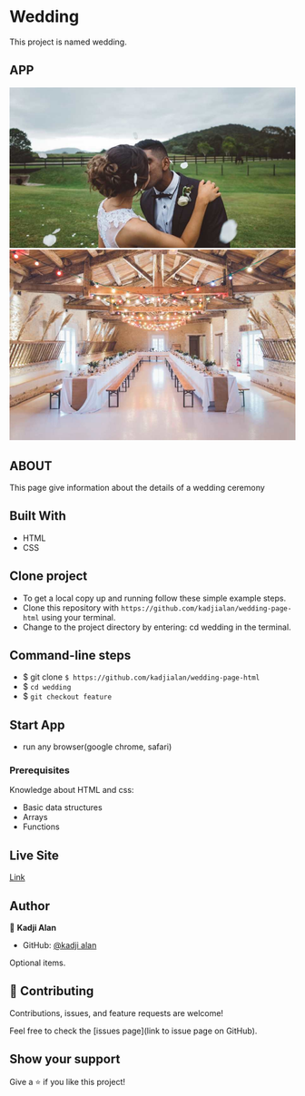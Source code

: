 # Wedding

This project is named wedding.

## APP

![wedding_couple2](./asserts/styles/images/wedding_couple2.jpg)
![wedding_location](./asserts/styles/images/wedding_location.jpg)

## ABOUT

This page give information about the details of a wedding ceremony

## Built With

- HTML
- CSS

## Clone project

- To get a local copy up and running follow these simple example steps.
- Clone this repository with
`https://github.com/kadjialan/wedding-page-html` using your terminal.
- Change to the project directory by entering: cd wedding in the terminal.

## Command-line steps

- $ git clone `$ https://github.com/kadjialan/wedding-page-html`
- $ `cd wedding`
- $ `git checkout feature`


## Start App

- run any browser(google chrome, safari)

### Prerequisites

Knowledge about HTML and css:

- Basic data structures
- Arrays
- Functions

## Live Site

[Link]( https://kadjialan.github.io/wedding-page-html/)

## Author

👤 **Kadji Alan**

- GitHub: [@kadji alan](https://github.com/kadjialan/)

Optional items.

## 🤝 Contributing

Contributions, issues, and feature requests are welcome!

Feel free to check the [issues page](link to issue page on GitHub).

## Show your support

Give a ⭐️ if you like this project!


